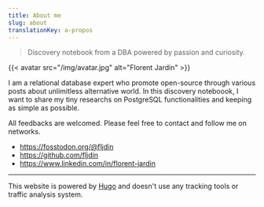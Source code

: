 ```yaml
---
title: About me
slug: about
translationKey: a-propos
---
```


> Discovery notebook from a DBA powered by passion and curiosity.

{{< avatar src="/img/avatar.jpg" alt="Florent Jardin" >}}

I am a relational database expert who promote open-source through various posts
about unlimitless alternative world. In this discovery noteboook, I want to share
my tiny researchs on PostgreSQL functionalities and keeping as simple as possible.

All feedbacks are welcomed. Please feel free to contact and follow me on networks.

* https://fosstodon.org/@fljdin
* https://github.com/fljdin
* https://www.linkedin.com/in/florent-jardin

---

This website is powered by [Hugo](https://gohugo.io/) and doesn't use any tracking
tools or traffic analysis system.